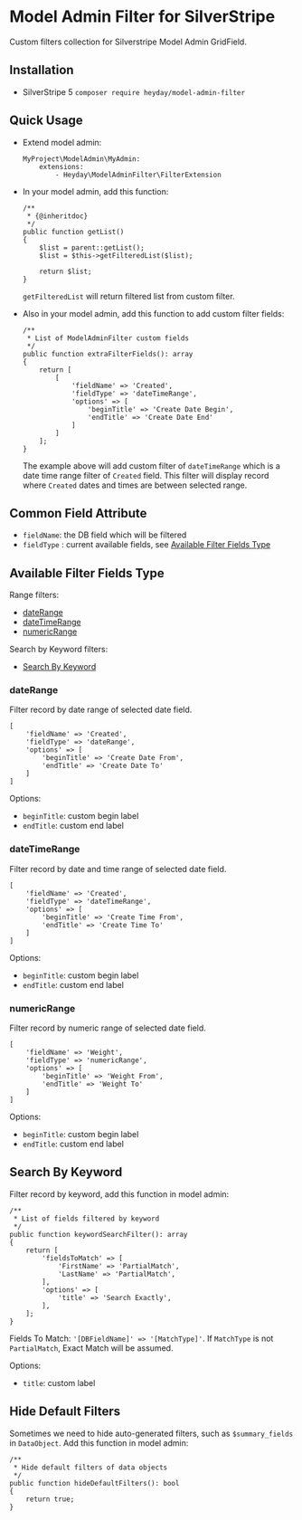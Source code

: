 # Model Admin Filter for SilverStripe

Custom filters collection for Silverstripe Model Admin GridField.

## Installation

- SilverStripe 5 `composer require heyday/model-admin-filter`

## Quick Usage

- Extend model admin:
  ```
  MyProject\ModelAdmin\MyAdmin:
      extensions:
          - Heyday\ModelAdminFilter\FilterExtension
  ```
- In your model admin, add this function:

  ```
  /**
   * {@inheritdoc}
   */
  public function getList()
  {
      $list = parent::getList();
      $list = $this->getFilteredList($list);

      return $list;
  }
  ```

  `getFilteredList` will return filtered list from custom filter.

- Also in your model admin, add this function to add custom filter fields:

  ```
  /**
   * List of ModelAdminFilter custom fields
   */
  public function extraFilterFields(): array
  {
      return [
          [
              'fieldName' => 'Created',
              'fieldType' => 'dateTimeRange',
              'options' => [
                  'beginTitle' => 'Create Date Begin',
                  'endTitle' => 'Create Date End'
              ]
          ]
      ];
  }
  ```

  The example above will add custom filter of `dateTimeRange` which is a date time range filter of `Created` field.
  This filter will display record where `Created` dates and times are between selected range.

## Common Field Attribute

- `fieldName`: the DB field which will be filtered
- `fieldType` : current available fields, see [Available Filter Fields Type](#available-filter-fields-type)

## Available Filter Fields Type

Range filters:

- [dateRange](#dateRange)
- [dateTimeRange](#dateTimeRange)
- [numericRange](#numericRange)

Search by Keyword filters:

- [Search By Keyword](#search-by-keyword)

### dateRange

Filter record by date range of selected date field.

```
[
    'fieldName' => 'Created',
    'fieldType' => 'dateRange',
    'options' => [
        'beginTitle' => 'Create Date From',
        'endTitle' => 'Create Date To'
    ]
]
```

Options:

- `beginTitle`: custom begin label
- `endTitle`: custom end label

### dateTimeRange

Filter record by date and time range of selected date field.

```
[
    'fieldName' => 'Created',
    'fieldType' => 'dateTimeRange',
    'options' => [
        'beginTitle' => 'Create Time From',
        'endTitle' => 'Create Time To'
    ]
]
```

Options:

- `beginTitle`: custom begin label
- `endTitle`: custom end label

### numericRange

Filter record by numeric range of selected date field.

```
[
    'fieldName' => 'Weight',
    'fieldType' => 'numericRange',
    'options' => [
        'beginTitle' => 'Weight From',
        'endTitle' => 'Weight To'
    ]
]
```

Options:

- `beginTitle`: custom begin label
- `endTitle`: custom end label

## Search By Keyword

Filter record by keyword, add this function in model admin:

```
/**
 * List of fields filtered by keyword
 */
public function keywordSearchFilter(): array
{
    return [
        'fieldsToMatch' => [
            'FirstName' => 'PartialMatch',
            'LastName' => 'PartialMatch',
        ],
        'options' => [
            'title' => 'Search Exactly',
        ],
    ];
}
```

Fields To Match: `'[DBFieldName]' => '[MatchType]'`. If `MatchType` is not `PartialMatch`, Exact Match will be assumed.

Options:

- `title`: custom label

## Hide Default Filters

Sometimes we need to hide auto-generated filters, such as `$summary_fields` in `DataObject`. Add this function in model admin:

```
/**
 * Hide default filters of data objects
 */
public function hideDefaultFilters(): bool
{
    return true;
}
```

